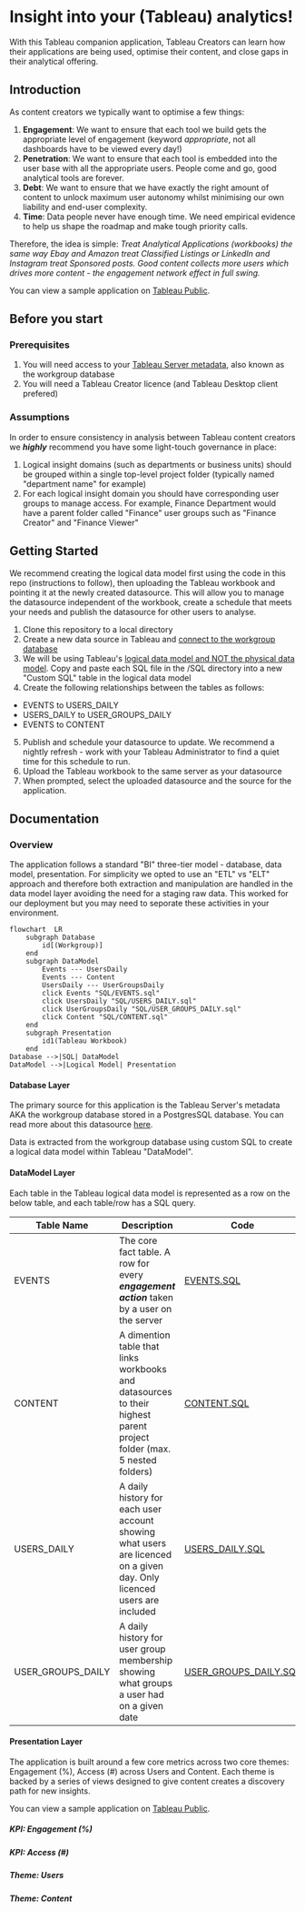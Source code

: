 # Insight into your (Tableau) analytics!
With this Tableau companion application, Tableau Creators can learn how their applications are being used, optimise their content, and close gaps in their analytical offering.

## Introduction
As content creators we typically want to optimise a few things:
1. **Engagement**: We want to ensure that each tool we build gets the appropriate level of engagement (keyword _appropriate_, not all dashboards have to be viewed every day!)
2. **Penetration**: We want to ensure that each tool is embedded into the user base with all the appropriate users. People come and go, good analytical tools are forever.
3. **Debt**: We want to ensure that we have exactly the right amount of content to unlock maximum user autonomy whilst minimising our own liability and end-user complexity.
4. **Time**: Data people never have enough time. We need empirical evidence to help us shape the roadmap and make tough priority calls.

Therefore, the idea is simple: _Treat Analytical Applications (workbooks) the same way Ebay and Amazon treat Classified Listings or LinkedIn and Instagram treat Sponsored posts. Good content collects more users which drives more content - the engagement network effect in full swing._

You can view a sample application on [Tableau Public](https://www.google.co.uk). 

## Before you start

### Prerequisites
1. You will need access to your [Tableau Server metadata](https://help.tableau.com/current/server/en-us/perf_collect_server_repo.htm "Tableau Documentation"), also known as the workgroup database
2. You will need a Tableau Creator licence (and Tableau Desktop client prefered)

### Assumptions
In order to ensure consistency in analysis between Tableau content creators we **_highly_** recommend you have some light-touch governance in place:
1. Logical insight domains (such as departments or business units) should be grouped within a single top-level project folder (typically named "department name" for example)
2. For each logical insight domain you should have corresponding user groups to manage access. For example, Finance Department would have a parent folder called "Finance" user groups such as "Finance Creator" and "Finance Viewer"


## Getting Started
We recommend creating the logical data model first using the code in this repo (instructions to follow), then uploading the Tableau workbook and pointing it at the newly created datasource. This will allow you to manage the datasource independent of the workbook, create a schedule that meets your needs and publish the datasource for other users to analyse.

1. Clone this repository to a local directory
2. Create a new data source in Tableau and [connect to the workgroup database](https://help.tableau.com/current/server/en-us/perf_collect_server_repo.htm)
3. We will be using Tableau's [logical data model and NOT the physical data model](https://help.tableau.com/current/pro/desktop/en-us/datasource_datamodel.htm). Copy and paste each SQL file in the /SQL directory into a new "Custom SQL" table in the logical data model
4. Create the following relationships between the tables as follows:
- EVENTS to USERS_DAILY
- USERS_DAILY to USER_GROUPS_DAILY
- EVENTS to CONTENT
5. Publish and schedule your datasource to update. We recommend a nightly refresh - work with your Tableau Administrator to find a quiet time for this schedule to run.
6. Upload the Tableau workbook to the same server as your datasource
7. When prompted, select the uploaded datasource and the source for the application.


## Documentation

### Overview

The application follows a standard "BI" three-tier model - database, data model, presentation. For simplicity we opted to use an "ETL" vs "ELT" approach and therefore both extraction and manipulation are handled in the data model layer avoiding the need for a staging raw data. This worked for our deployment but you may need to seporate these activities in your environment.

```mermaid
flowchart  LR 
	subgraph Database
		id[(Workgroup)]
	end
	subgraph DataModel
		Events --- UsersDaily
		Events --- Content
		UsersDaily --- UserGroupsDaily
		click Events "SQL/EVENTS.sql"
		click UsersDaily "SQL/USERS_DAILY.sql"
		click UserGroupsDaily "SQL/USER_GROUPS_DAILY.sql"
		click Content "SQL/CONTENT.sql"
	end
	subgraph Presentation
		id1(Tableau Workbook)
	end
Database -->|SQL| DataModel
DataModel -->|Logical Model| Presentation
```

#### Database Layer

The primary source for this application is the Tableau Server's metadata AKA the workgroup database stored in a PostgresSQL database. You can read more about this datasource [here](https://help.tableau.com/current/server/en-us/data_dictionary.htm "Tableau Documentation"). 

Data is extracted from the workgroup database using custom SQL to create a logical data model within Tableau "DataModel".

#### DataModel Layer

Each table in the Tableau logical data model is represented as a row on the below table, and each table/row has a SQL query.

| Table Name | Description | Code |
| ------ | ------ | ------ |
| EVENTS | The core fact table. A row for every **_engagement action_** taken by a user on the server | [EVENTS.SQL](SQL/EVENTS.sql) |
| CONTENT | A dimention table that links workbooks and datasources to their highest parent project folder (max. 5 nested folders) | [CONTENT.SQL](SQL/CONTENT.sql) |
| USERS_DAILY | A daily history for each user account showing what users are licenced on a given day. Only licenced users are included | [USERS_DAILY.SQL](SQL/USERS_DAILY.sql) |
| USER_GROUPS_DAILY | A daily history for user group membership showing what groups a user had on a given date | [USER_GROUPS_DAILY.SQL](SQL/USER_GROUPS_DAILY.sql) |

#### Presentation Layer

The application is built around a few core metrics across two core themes: Engagement (%), Access (#) across Users and Content. Each theme is backed by a series of views designed to give content creates a discovery path for new insights.

You can view a sample application on [Tableau Public](https://www.google.co.uk). 

##### KPI: Engagement (%)

##### KPI: Access (#)

##### Theme: Users

##### Theme: Content

